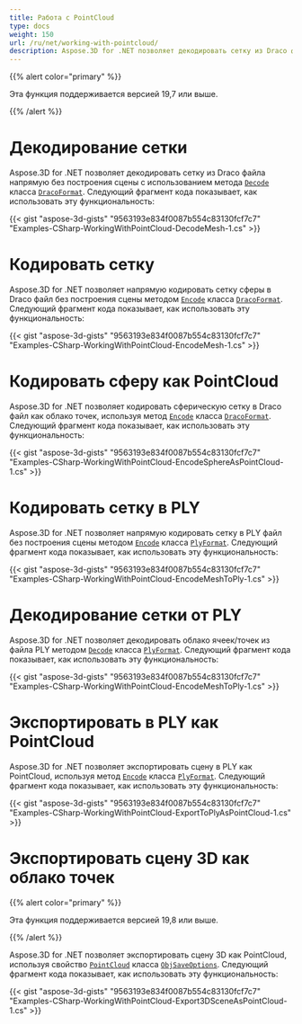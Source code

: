 ```yaml
---
title: Работа с PointCloud
type: docs
weight: 150
url: /ru/net/working-with-pointcloud/
description: Aspose.3D for .NET позволяет декодировать сетку из Draco файла напрямую без построения сцены с помощью метода Decode класса DracoFormat.
---
```

{{% alert color="primary" %}} 

Эта функция поддерживается версией 19,7 или выше.

{{% /alert %}} 
#  **Декодирование сетки**
Aspose.3D for .NET позволяет декодировать сетку из Draco файла напрямую без построения сцены с использованием метода [`Decode`](https://reference.aspose.com/net/3d/aspose.threed.formats.dracoformat/decode/methods/1) класса [`DracoFormat`](https://reference.aspose.com/net/3d/aspose.threed.formats/dracoformat). Следующий фрагмент кода показывает, как использовать эту функциональность:



{{< gist "aspose-3d-gists" "9563193e834f0087b554c83130fcf7c7" "Examples-CSharp-WorkingWithPointCloud-DecodeMesh-1.cs" >}}
#  **Кодировать сетку**
Aspose.3D for .NET позволяет напрямую кодировать сетку сферы в Draco файл без построения сцены методом [`Encode`](https://reference.aspose.com/net/3d/aspose.threed.formats.dracoformat/encode/methods/2) класса [`DracoFormat`](https://reference.aspose.com/net/3d/aspose.threed.formats/dracoformat). Следующий фрагмент кода показывает, как использовать эту функциональность:



{{< gist "aspose-3d-gists" "9563193e834f0087b554c83130fcf7c7" "Examples-CSharp-WorkingWithPointCloud-EncodeMesh-1.cs" >}}
#  **Кодировать сферу как PointCloud**
Aspose.3D for .NET позволяет кодировать сферическую сетку в Draco файл как облако точек, используя метод [`Encode`](https://reference.aspose.com/net/3d/aspose.threed.formats.dracoformat/encode/methods/2) класса [`DracoFormat`](https://reference.aspose.com/net/3d/aspose.threed.formats/dracoformat). Следующий фрагмент кода показывает, как использовать эту функциональность:



{{< gist "aspose-3d-gists" "9563193e834f0087b554c83130fcf7c7" "Examples-CSharp-WorkingWithPointCloud-EncodeSphereAsPointCloud-1.cs" >}}
#  **Кодировать сетку в PLY**
Aspose.3D for .NET позволяет напрямую кодировать сетку в PLY файл без построения сцены методом [`Encode`](https://reference.aspose.com/net/3d/aspose.threed.formats.plyformat/encode/methods/1) класса [`PlyFormat`](https://reference.aspose.com/net/3d/aspose.threed.formats/plyformat). Следующий фрагмент кода показывает, как использовать эту функциональность:



{{< gist "aspose-3d-gists" "9563193e834f0087b554c83130fcf7c7" "Examples-CSharp-WorkingWithPointCloud-EncodeMeshToPly-1.cs" >}}
#  **Декодирование сетки от PLY**
Aspose.3D for .NET позволяет декодировать облако ячеек/точек из файла PLY методом [`Decode`](https://reference.aspose.com/net/3d/aspose.threed.formats.plyformat/decode/methods/1) класса [`PlyFormat`](https://reference.aspose.com/net/3d/aspose.threed.formats/plyformat). Следующий фрагмент кода показывает, как использовать эту функциональность:



{{< gist "aspose-3d-gists" "9563193e834f0087b554c83130fcf7c7" "Examples-CSharp-WorkingWithPointCloud-EncodeMeshToPly-1.cs" >}}
#  **Экспортировать в PLY как PointCloud**
Aspose.3D for .NET позволяет экспортировать сцену в PLY как PointCloud, используя метод [`Encode`](https://reference.aspose.com/net/3d/aspose.threed.formats.plyformat/encode/methods/1) класса [`PlyFormat`](https://reference.aspose.com/net/3d/aspose.threed.formats/plyformat). Следующий фрагмент кода показывает, как использовать эту функциональность:



{{< gist "aspose-3d-gists" "9563193e834f0087b554c83130fcf7c7" "Examples-CSharp-WorkingWithPointCloud-ExportToPlyAsPointCloud-1.cs" >}}
#  **Экспортировать сцену 3D как облако точек**
{{% alert color="primary" %}} 

Эта функция поддерживается версией 19,8 или выше.

{{% /alert %}} 

Aspose.3D for .NET позволяет экспортировать сцену 3D как PointCloud, используя свойство [`PointCloud`](https://reference.aspose.com/net/3d/aspose.threed.formats/objsaveoptions/properties/pointcloud) класса [`ObjSaveOptions`](https://reference.aspose.com/net/3d/aspose.threed.formats/objsaveoptions). Следующий фрагмент кода показывает, как использовать эту функциональность:

{{< gist "aspose-3d-gists" "9563193e834f0087b554c83130fcf7c7" "Examples-CSharp-WorkingWithPointCloud-Export3DSceneAsPointCloud-1.cs" >}}

